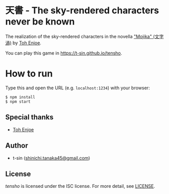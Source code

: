 # 天書 - The sky-rendered characters never be known

The realization of the sky-rendered characters in the novella ["Mojika" (文字渦)](https://www.shinchosha.co.jp/book/331162/) by [Toh Enjoe](https://github.com/EnJoeToh).

You can play this game in <https://t-sin.github.io/tensho>.

# How to run

Type this and open the URL (e.g. `localhost:1234`) with your browser:

```shell-session
$ npm install
$ npm start
```

## Special thanks

- [Toh Enjoe](https://github.com/EnJoeToh)

## Author

- t-sin (<shinichi.tanaka45@gmail.com>)

## License

*tensho* is licensed under the ISC license. For more detail, see [LICENSE](LICENSE).
